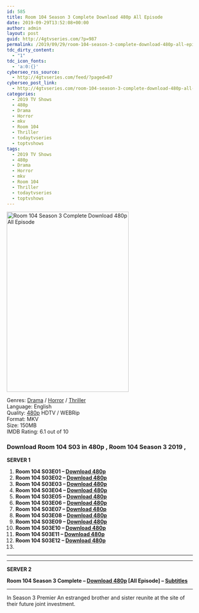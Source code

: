 ```yaml
---
id: 585
title: Room 104 Season 3 Complete Download 480p All Episode
date: 2019-09-29T13:52:08+00:00
author: admin
layout: post
guid: http://4gtvseries.com/?p=987
permalink: /2019/09/29/room-104-season-3-complete-download-480p-all-episode-2/
tdc_dirty_content:
  - "1"
tdc_icon_fonts:
  - 'a:0:{}'
cyberseo_rss_source:
  - http://4gtvseries.com/feed/?paged=87
cyberseo_post_link:
  - http://4gtvseries.com/room-104-season-3-complete-download-480p-all-episode/
categories:
  - 2019 TV Shows
  - 480p
  - Drama
  - Horror
  - mkv
  - Room 104
  - Thriller
  - todaytvseries
  - toptvshows
tags:
  - 2019 TV Shows
  - 480p
  - Drama
  - Horror
  - mkv
  - Room 104
  - Thriller
  - todaytvseries
  - toptvshows
---
```

<img loading="lazy" class="aligncenter" src="https://4.bp.blogspot.com/-Ukfo0ttuSVU/XZC21b1ArII/AAAAAAAAAGA/37delwmMsMQ2w2sa9Gye1_QzZWcqWdSrwCK4BGAYYCw/s1600/Room%2B104%2BSeason%2B3.jpg" alt="Room 104 Season 3 Complete Download 480p All Episode" width="330" height="488" />

Genres: <a href="http://4gtvseries.com/tag/drama/" data-wpel-link="internal">Drama</a>&nbsp;/&nbsp;<a href="http://4gtvseries.com/tag/horror/" data-wpel-link="internal">Horror</a> / <a href="http://4gtvseries.com/tag/thriller/" data-wpel-link="internal">Thriller</a>  
Language: English  
Quality:&nbsp;<a href="http://4gtvseries.com/tag/480p/" data-wpel-link="internal">480p</a> HDTV / WEBRip  
Format: MKV  
Size: 150MB  
IMDB Rating: 6.1 out of 10

### **Download Room 104 S03 in 480p , Room 104 Season 3 2019 ,&nbsp;**

<span><strong>SERVER 1</strong></span>

  1. **Room 104 S03E01 – <a href="http://slink.dl480p.xyz/CzYhawQl" data-wpel-link="external" target="_blank" rel="nofollow external noopener noreferrer" class="wpel-icon-left"><i class="wpel-icon fa fa-download" aria-hidden="true"></i>Download 480p</a>**
  2. **Room 104 S03E02 – <a href="http://slink.dl480p.xyz/UvhSj" data-wpel-link="external" target="_blank" rel="nofollow external noopener noreferrer" class="wpel-icon-left"><i class="wpel-icon fa fa-download" aria-hidden="true"></i>Download 480p</a>**
  3. **Room 104 S03E03 – <a href="http://slink.dl480p.xyz/bcFKJWi" data-wpel-link="external" target="_blank" rel="nofollow external noopener noreferrer" class="wpel-icon-left"><i class="wpel-icon fa fa-download" aria-hidden="true"></i>Download 480p</a>**
  4. **Room 104 S03E04 – <a href="http://slink.dl480p.xyz/i7uH" data-wpel-link="external" target="_blank" rel="nofollow external noopener noreferrer" class="wpel-icon-left"><i class="wpel-icon fa fa-download" aria-hidden="true"></i>Download 480p</a>**
  5. **Room 104 S03E05 – <a href="http://slink.dl480p.xyz/3XY14B" data-wpel-link="external" target="_blank" rel="nofollow external noopener noreferrer" class="wpel-icon-left"><i class="wpel-icon fa fa-download" aria-hidden="true"></i>Download 480p</a>**
  6. **Room 104 S03E06 – <a href="http://slink.dl480p.xyz/nGODvj" data-wpel-link="external" target="_blank" rel="nofollow external noopener noreferrer" class="wpel-icon-left"><i class="wpel-icon fa fa-download" aria-hidden="true"></i>Download 480p</a>**
  7. **Room 104 S03E07 – <a href="http://slink.dl480p.xyz/ldyQ" data-wpel-link="external" target="_blank" rel="nofollow external noopener noreferrer" class="wpel-icon-left"><i class="wpel-icon fa fa-download" aria-hidden="true"></i>Download 480p</a>**
  8. **Room 104 S03E08 – <a href="http://slink.dl480p.xyz/0V3k" data-wpel-link="external" target="_blank" rel="nofollow external noopener noreferrer" class="wpel-icon-left"><i class="wpel-icon fa fa-download" aria-hidden="true"></i>Download 480p</a>**
  9. **Room 104 S03E09 – <a href="http://slink.dl480p.xyz/j8CHfFK" data-wpel-link="external" target="_blank" rel="nofollow external noopener noreferrer" class="wpel-icon-left"><i class="wpel-icon fa fa-download" aria-hidden="true"></i>Download 480p</a>**
 10. **Room 104 S03E10 – <a href="http://slink.dl480p.xyz/nmh1w" data-wpel-link="external" target="_blank" rel="nofollow external noopener noreferrer" class="wpel-icon-left"><i class="wpel-icon fa fa-download" aria-hidden="true"></i>Download 480p</a>**
 11. **Room 104 S03E11 – <a href="http://slink.dl480p.xyz/kc9o" data-wpel-link="external" target="_blank" rel="nofollow external noopener noreferrer" class="wpel-icon-left"><i class="wpel-icon fa fa-download" aria-hidden="true"></i>Download 480p</a>**
 12. **Room 104 S03E12 – <a href="http://slink.dl480p.xyz/Av8gRhf" data-wpel-link="external" target="_blank" rel="nofollow external noopener noreferrer" class="wpel-icon-left"><i class="wpel-icon fa fa-download" aria-hidden="true"></i>Download 480p</a>**
 13. 

* * *

* * *

<span><strong>SERVER 2</strong></span>

**Room 104 Season 3 Complete – <a href="http://dl480p.xyz/754/" data-wpel-link="external" target="_blank" rel="nofollow external noopener noreferrer" class="wpel-icon-left"><i class="wpel-icon fa fa-download" aria-hidden="true"></i>Download 480p</a> [All Episode] – <a href="https://subscene.com/subtitles/room-104-third-season" data-wpel-link="external" target="_blank" rel="nofollow external noopener noreferrer" class="wpel-icon-left"><i class="wpel-icon fa fa-download" aria-hidden="true"></i>Subtitles</a>**

* * *

In Season 3 Premier An estranged brother and sister reunite at the site of their future joint investment.

<div align="center">
</div>